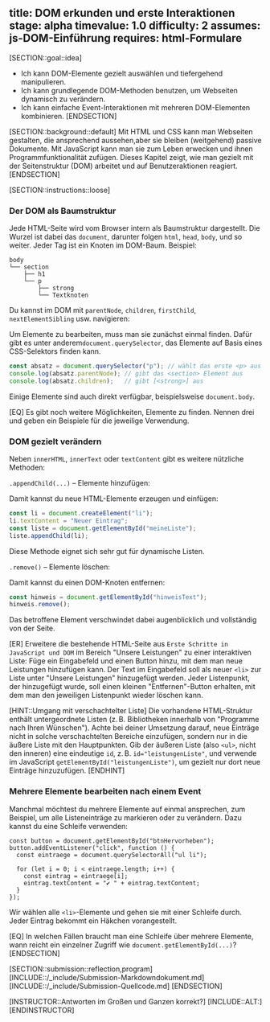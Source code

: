 title: DOM erkunden und erste Interaktionen
stage: alpha
timevalue: 1.0
difficulty: 2
assumes: js-DOM-Einführung
requires: html-Formulare
---

[SECTION::goal::idea]

- Ich kann DOM-Elemente gezielt auswählen und tiefergehend manipulieren.
- Ich kann grundlegende DOM-Methoden benutzen, um Webseiten dynamisch zu verändern.
- Ich kann einfache Event-Interaktionen mit mehreren DOM-Elementen kombinieren.
[ENDSECTION]


[SECTION::background::default]
Mit HTML und CSS kann man Webseiten gestalten, die ansprechend aussehen,aber sie bleiben (weitgehend) passive Dokumente.
Mit JavaScript kann man sie zum Leben erwecken und ihnen Programmfunktionalität zufügen.
Dieses Kapitel zeigt, wie man gezielt mit der Seitenstruktur (DOM) arbeitet und auf Benutzeraktionen reagiert.
[ENDSECTION]


[SECTION::instructions::loose]

### Der DOM als Baumstruktur

Jede HTML-Seite wird vom Browser intern als Baumstruktur dargestellt. 
Die Wurzel ist dabei das `document`, darunter folgen `html`, `head`, `body`, und so weiter. 
Jeder Tag ist ein Knoten im DOM-Baum.
Beispiel:

```
body
└── section
    ├── h1
    └── p
        ├── strong
        └── Textknoten
```

Du kannst im DOM mit `parentNode`, `children`, `firstChild`, `nextElementSibling` usw. navigieren:

Um Elemente zu bearbeiten, muss man sie zunächst einmal finden. 
Dafür gibt es unter anderem`document.querySelector`, das Elemente auf Basis eines CSS-Selektors finden kann.

```js
const absatz = document.querySelector("p"); // wählt das erste <p> aus
console.log(absatz.parentNode); // gibt das <section> Element aus
console.log(absatz.children);   // gibt [<strong>] aus
```

Einige Elemente sind auch direkt verfügbar, beispielsweise `document.body`.

[EQ] Es gibt noch weitere Möglichkeiten, Elemente zu finden. Nennen drei und geben ein Beispiele
für die jeweilige Verwendung.


### DOM gezielt verändern

Neben `innerHTML`, `innerText` oder `textContent` gibt es weitere nützliche Methoden:

`.appendChild(...)` – Elemente hinzufügen:

Damit kannst du neue HTML-Elemente erzeugen und einfügen:

```js
const li = document.createElement("li");
li.textContent = "Neuer Eintrag";
const liste = document.getElementById("meineListe");
liste.appendChild(li);
```
Diese Methode eignet sich sehr gut für dynamische Listen.

`.remove()` – Elemente löschen:

Damit kannst du einen DOM-Knoten entfernen:

```js
const hinweis = document.getElementById("hinweisText");
hinweis.remove();
```
Das betroffene Element verschwindet dabei augenblicklich und vollständig von der Seite.

[ER] Erweitere die bestehende HTML-Seite aus `Erste Schritte in JavaScript und DOM` im Bereich 
"Unsere Leistungen" zu einer interaktiven Liste: 
Füge ein Eingabefeld und einen Button hinzu, mit dem man neue Leistungen hinzufügen kann. 
Der Text im Eingabefeld soll als neuer `<li>` zur Liste unter "Unsere Leistungen" hinzugefügt werden. 
Jeder Listenpunkt, der hinzugefügt wurde, soll einen kleinen "Entfernen"-Button erhalten, mit dem man 
den jeweiligen Listenpunkt wieder löschen kann.

[HINT::Umgang mit verschachtelter Liste]
Die vorhandene HTML-Struktur enthält untergeordnete Listen 
(z. B. Bibliotheken innerhalb von "Programme nach Ihren Wünschen").
Achte bei deiner Umsetzung darauf, neue Einträge nicht in solche verschachtelten Bereiche einzufügen,
sondern nur in die äußere Liste mit den Hauptpunkten.
Gib der äußeren Liste (also `<ul>`, nicht den inneren) eine eindeutige `id`, 
z. B. `id="leistungenListe"`,
und verwende im JavaScript `getElementById("leistungenListe")`, 
um gezielt nur dort neue Einträge hinzuzufügen.
[ENDHINT]


### Mehrere Elemente bearbeiten nach einem Event

Manchmal möchtest du mehrere Elemente auf einmal ansprechen, zum Beispiel, um alle Listeneinträge zu markieren oder zu verändern. 
Dazu kannst du eine Schleife verwenden:

```
const button = document.getElementById("btnHervorheben");
button.addEventListener("click", function () {
  const eintraege = document.querySelectorAll("ul li");

  for (let i = 0; i < eintraege.length; i++) {
    const eintrag = eintraege[i];
    eintrag.textContent = "✔️ " + eintrag.textContent;
  }
});
```
Wir wählen alle `<li>`-Elemente und gehen sie mit einer Schleife durch. 
Jeder Eintrag bekommt ein Häkchen vorangestellt.

[EQ] In welchen Fällen braucht man eine Schleife über mehrere Elemente, 
wann reicht ein einzelner Zugriff wie `document.getElementById(...)`?
[ENDSECTION]


[SECTION::submission::reflection,program]
[INCLUDE::/_include/Submission-Markdowndokument.md]
[INCLUDE::/_include/Submission-Quellcode.md]
[ENDSECTION]


[INSTRUCTOR::Antworten im Großen und Ganzen korrekt?]
[INCLUDE::ALT:]
[ENDINSTRUCTOR]
